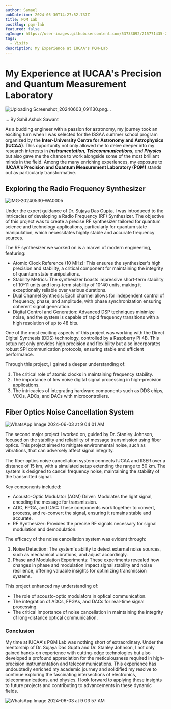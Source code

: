 ```yaml
---
author: Samael
pubDatetime: 2024-05-30T14:27:52.737Z
title: PQM Lab
postSlug: pqm-lab
featured: false
ogImage: https://user-images.githubusercontent.com/53733092/215771435-25408246-2309-4f8b-a781-1f3d93bdf0ec.png
tags:
  - Visits
description: My Experience at IUCAA's PQM-Lab
---
```




# My Experience at IUCAA's Precision and Quantum Measurement Laboratory

![Uploading Screenshot_20240603_091130.png…]()


... By Sahil Ashok Sawant

As a budding engineer with a passion for astronomy, my journey took an exciting turn when I was selected for the ISSAA summer school program organized by the **Inter-University Centre for Astronomy and Astrophysics (IUCAA)**. This opportunity not only allowed me to delve deeper into my research interests in _**Instrumentation**, **Telecommunications**, and **Physics**_ but also gave me the chance to work alongside some of the most brilliant minds in the field. Among the many enriching experiences, my exposure to **IUCAA's Precision and Quantum Measurement Laboratory (PQM)** stands out as particularly transformative.

## Exploring the Radio Frequency Synthesizer

![IMG-20240530-WA0005](https://github.com/Auriel3003/samael/assets/103866475/89383a2d-4c28-4f7b-98d3-27b79f9958ed)


Under the expert guidance of Dr. Sujaya Das Gupta, I was introduced to the intricacies of developing a Radio Frequency (RF) Synthesizer. The objective of this project was to create a precise RF synthesizer tailored for quantum science and technology applications, particularly for quantum state manipulation, which necessitates highly stable and accurate frequency sources.

The RF synthesizer we worked on is a marvel of modern engineering, featuring:
* Atomic Clock Reference (10 MHz): This ensures the synthesizer's high precision and stability, a critical component for maintaining the integrity of quantum state manipulations.
* Stability Metrics: The synthesizer boasts impressive short-term stability of 10^11 units and long-term stability of 10^40 units, making it exceptionally reliable over various durations.
* Dual Channel Synthesis: Each channel allows for independent control of frequency, phase, and amplitude, with phase synchronization ensuring coherent signal generation.
* Digital Control and Generation: Advanced DSP techniques minimize noise, and the system is capable of rapid frequency transitions with a high resolution of up to 48 bits.

One of the most exciting aspects of this project was working with the Direct Digital Synthesis (DDS) technology, controlled by a Raspberry Pi 4B. This setup not only provides high precision and flexibility but also incorporates robust SPI communication protocols, ensuring stable and efficient performance.

Through this project, I gained a deeper understanding of:
1. The critical role of atomic clocks in maintaining frequency stability.
2. The importance of low noise digital signal processing in high-precision applications.
3. The intricacies of integrating hardware components such as DDS chips, VCOs, ADCs, and DACs with microcontrollers.

## Fiber Optics Noise Cancellation System

![WhatsApp Image 2024-06-03 at 9 04 01 AM](https://github.com/Auriel3003/samael/assets/103866475/62edf4b6-9e70-4e56-9f4e-8e8c176323a5)


The second major project I worked on, guided by Dr. Stanley Johnson, focused on the stability and reliability of message transmission using fiber optics. This project aimed to mitigate environmental noise, such as vibrations, that can adversely affect signal integrity.

The fiber optics noise cancellation system connects IUCAA and IISER over a distance of 15 km, with a simulated setup extending the range to 50 km. The system is designed to cancel frequency noise, maintaining the stability of the transmitted signal.

Key components included:
* Acousto-Optic Modulator (AOM) Driver: Modulates the light signal, encoding the message for transmission.
* ADC, FPGA, and DAC: These components work together to convert, process, and re-convert the signal, ensuring it remains stable and accurate.
* RF Synthesizer: Provides the precise RF signals necessary for signal modulation and demodulation.

The efficacy of the noise cancellation system was evident through:
1. Noise Detection: The system's ability to detect external noise sources, such as mechanical vibrations, and adjust accordingly.
2. Phase and Modulation Experiments: These experiments revealed how changes in phase and modulation impact signal stability and noise resilience, offering valuable insights for optimizing transmission systems.

This project enhanced my understanding of:
* The role of acousto-optic modulators in optical communication.
* The integration of ADCs, FPGAs, and DACs for real-time signal processing.
* The critical importance of noise cancellation in maintaining the integrity of long-distance optical communication.

### Conclusion
My time at IUCAA's PQM Lab was nothing short of extraordinary. Under the mentorship of Dr. Sujaya Das Gupta and Dr. Stanley Johnson, I not only gained hands-on experience with cutting-edge technologies but also developed a profound appreciation for the meticulousness required in high-precision instrumentation and telecommunications. This experience has undoubtedly enriched my academic journey and solidified my resolve to continue exploring the fascinating intersections of electronics, telecommunications, and physics. I look forward to applying these insights to future projects and contributing to advancements in these dynamic fields.

![WhatsApp Image 2024-06-03 at 9 03 57 AM](https://github.com/Auriel3003/samael/assets/103866475/e0e2083c-873f-4812-a84c-beb539735638)

